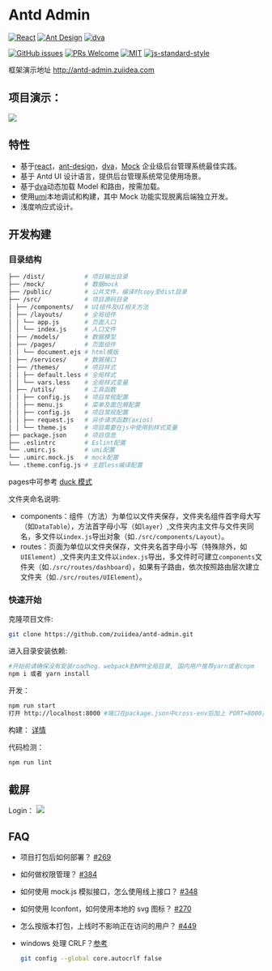 # Antd Admin

[![React](https://img.shields.io/badge/react-^16.2.0-brightgreen.svg?style=flat-square)](https://github.com/facebook/react)
[![Ant Design](https://img.shields.io/badge/ant--design-^3.0.3-yellowgreen.svg?style=flat-square)](https://github.com/ant-design/ant-design)
[![dva](https://img.shields.io/badge/dva-^2.1.0-orange.svg?style=flat-square)](https://github.com/dvajs/dva)

[![GitHub issues](https://img.shields.io/github/issues/zuiidea/antd-admin.svg?style=flat-square)](https://github.com/zuiidea/antd-admin)
[![PRs Welcome](https://img.shields.io/badge/PRs-welcome-brightgreen.svg?style=flat-square)](https://github.com/zuiidea/antd-admin/pulls)
[![MIT](https://img.shields.io/dub/l/vibe-d.svg?style=flat-square)](http://opensource.org/licenses/MIT)
[![js-standard-style](https://img.shields.io/badge/code%20style-standard-brightgreen.svg)](http://standardjs.com)

框架演示地址 <http://antd-admin.zuiidea.com>
## 项目演示：
![](https://github.com/zengY1/Webmaster-React-Dva-Umi-Antd/blob/master/assets/image/%E6%B5%81%E7%A8%8B.gif)

## 特性

* 基于[react](https://github.com/facebook/react)，[ant-design](https://github.com/ant-design/ant-design)，[dva](https://github.com/dvajs/dva)，[Mock](https://github.com/nuysoft/Mock) 企业级后台管理系统最佳实践。
* 基于 Antd UI 设计语言，提供后台管理系统常见使用场景。
* 基于[dva](https://github.com/dvajs/dva)动态加载 Model 和路由，按需加载。
* 使用[umi](https://github.com/umijs/umi)本地调试和构建，其中 Mock 功能实现脱离后端独立开发。
* 浅度响应式设计。

## 开发构建

### 目录结构 

```bash
├── /dist/           # 项目输出目录
├── /mock/           # 数据mock
├── /public/         # 公共文件，编译时copy至dist目录
├── /src/            # 项目源码目录
│ ├── /components/   # UI组件及UI相关方法
│ ├── /layouts/      # 全局组件
│ │ └── app.js       # 页面入口
│ │ └── index.js     # 入口文件
│ ├── /models/       # 数据模型
│ ├── /pages/        # 页面组件
│ │ └── document.ejs # html模版
│ ├── /services/     # 数据接口
│ ├── /themes/       # 项目样式
│ │ ├── default.less # 全局样式
│ │ └── vars.less    # 全局样式变量
│ ├── /utils/        # 工具函数
│ │ ├── config.js    # 项目常规配置
│ │ ├── menu.js      # 菜单及面包屑配置
│ │ ├── config.js    # 项目常规配置
│ │ ├── request.js   # 异步请求函数(axios)
│ │ └── theme.js     # 项目需要在js中使用到样式变量
├── package.json     # 项目信息
├── .eslintrc        # Eslint配置
└── .umirc.js        # umi配置
└── .umirc.mock.js   # mock配置
└── .theme.config.js # 主题less编译配置
```
pages中可参考 [duck 模式](https://medium.freecodecamp.org/scaling-your-redux-app-with-ducks-6115955638be)

文件夹命名说明:

* components：组件（方法）为单位以文件夹保存，文件夹名组件首字母大写（如`DataTable`），方法首字母小写（如`layer`）,文件夹内主文件与文件夹同名，多文件以`index.js`导出对象（如`./src/components/Layout`）。
* routes：页面为单位以文件夹保存，文件夹名首字母小写（特殊除外，如`UIElement`）,文件夹内主文件以`index.js`导出，多文件时可建立`components`文件夹（如`./src/routes/dashboard`），如果有子路由，依次按照路由层次建立文件夹（如`./src/routes/UIElement`）。

### 快速开始

克隆项目文件:

```bash
git clone https://github.com/zuiidea/antd-admin.git
```

进入目录安装依赖:

```bash
#开始前请确保没有安装roadhog、webpack到NPM全局目录, 国内用户推荐yarn或者cnpm
npm i 或者 yarn install
```

开发：

```bash
npm run start
打开 http://localhost:8000 #端口在package.json中cross-env后加上 PORT=8000指定
```

构建：
[详情](https://github.com/zuiidea/antd-admin/issues/269)

代码检测：

```bash
npm run lint
```
## 截屏

Login：
![](https://github.com/zengY1/Webmaster-React-Dva-Umi-Antd/blob/master/assets/image/login.png)

## FAQ

* 项目打包后如何部署？ [#269](https://github.com/zuiidea/antd-admin/issues/269)
* 如何做权限管理？ [#384](https://github.com/zuiidea/antd-admin/issues/384)
* 如何使用 mock.js 模拟接口，怎么使用线上接口？ [#348](https://github.com/zuiidea/antd-admin/issues/348)
* 如何使用 Iconfont，如何使用本地的 svg 图标？ [#270](https://github.com/zuiidea/antd-admin/issues/270)
* 怎么按版本打包，上线时不影响正在访问的用户？ [#449](https://github.com/zuiidea/antd-admin/issues/449)
* windows 处理 CRLF？[参考](http://blog.csdn.net/lysc_forever/article/details/42835203)

  ```bash
  git config --global core.autocrlf false
  ```
